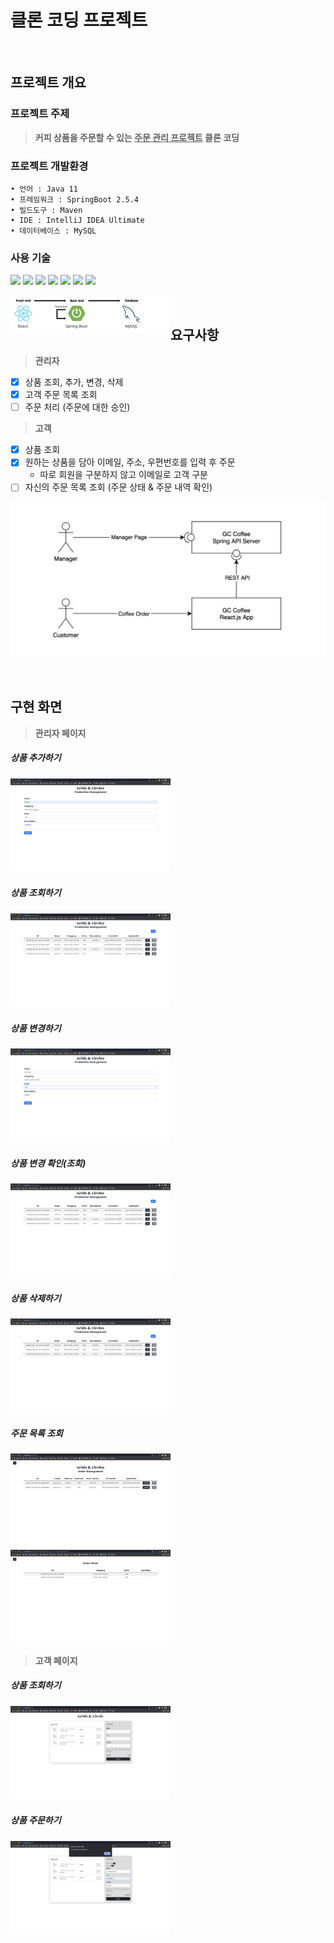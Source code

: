 # 클론 코딩 프로젝트

<br/>

## 프로젝트 개요 

### 프로젝트 주제

> **커피 상품을 주문할 수 있는 <u>주문 관리 프로젝트</u> 클론 코딩**

### 프로젝트 개발환경

```
• 언어 : Java 11
• 프레임워크 : SpringBoot 2.5.4
• 빌드도구 : Maven
• IDE : IntelliJ IDEA Ultimate
• 데이터베이스 : MySQL
```

### 사용 기술

<p align="left">
  <img src="https://img.shields.io/badge/Java-007396?style=flat-square&logo=Java&logoColor=white&style=flat"/></a>
  <img src="https://img.shields.io/badge/Spring Boot-6DB33F?style=flat-square&logo=Spring&logoColor=white&style=flat"/></a>
  <img src="https://img.shields.io/badge/MySQL-4479A1?style=flat-square&logo=MySQL&logoColor=white&style=flat"/>
  <img src="https://img.shields.io/badge/JavaScript-f7df1e?style=flat-square&logo=javascript&logoColor=white&style=flat"/></a>
	<img src="https://img.shields.io/badge/React.js-61DAFB?style=flat-square&logo=React&logoColor=white&style=flat"/></a>
  <img src="https://img.shields.io/badge/HTML5-e34f26?style=flat-square&logo=html5&logoColor=white&style=flat"/></a>
  <img src="https://img.shields.io/badge/CSS3-1572B6?style=flat-square&logo=css3&logoColor=white&style=flat"/></a>
</p>
<img src="images/archi3.png" alt="archi" style="zoom:25%;" align="left" />

<br/>

## 요구사항 

> **관리자**

- [x] 상품 조회, 추가, 변경, 삭제
- [x] 고객 주문 목록 조회
- [ ] 주문 처리 (주문에 대한 승인)

> **고객**

- [x] 상품 조회
- [x] 원하는 상품을 담아 이메일, 주소, 우편번호를 입력 후 주문
  - 따로 회원을 구분하지 않고 이메일로 고객 구분
- [ ] 자신의 주문 목록 조회 (주문 상태 & 주문 내역 확인)

![architecture](images/archi.png)

<br/>

## 구현 화면

> **관리자 페이지**

##### 상품 추가하기

<img src="images/add.png" alt="add" style="zoom:25%;" />

##### 상품 조회하기

<img src="images/select1.png" alt="select1" style="zoom:25%;" />

##### 상품 변경하기

<img src="images/update1.png" alt="update" style="zoom:25%;" />

##### 상품 변경 확인(조회)

<img src="images/select2.png" alt="select2" style="zoom:25%;" />

##### 상품 삭제하기

<img src="images/delete.png" alt="delete" style="zoom:25%;" />

##### 주문 목록 조회

<img src="images/order-list.png" alt="order-list" style="zoom:25%;" />

<img src="images/order-items.png" alt="order-items" style="zoom:25%;" />

> **고객 페이지**

##### 상품 조회하기

<img src="images/c-select.png" alt="c-select" style="zoom:25%;" />

##### 상품 주문하기

<img src="images/order.png" alt="order" style="zoom:25%;" />
